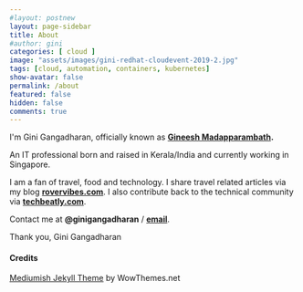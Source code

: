 ```yaml
---
#layout: postnew
layout: page-sidebar
title: About
#author: gini
categories: [ cloud ]
image: "assets/images/gini-redhat-cloudevent-2019-2.jpg"
tags: [cloud, automation, containers, kubernetes]
show-avatar: false
permalink: /about
featured: false
hidden: false
comments: true
---
```


I'm Gini Gangadharan, officially known as **[Gineesh Madapparambath](https://www.linkedin.com/in/gineesh/).**

An IT professional born and raised in Kerala/India and currently working in Singapore.

I am a fan of travel, food and technology. I share travel related articles via my blog **[rovervibes.com](https://www.rovervibes.com/)**. I also contribute back to the technical community via **[techbeatly.com](https://www.techbeatly.com/)**.

Contact me at **@ginigangadharan** / **[email](net.gini@gmail.com)**.

Thank you,
Gini Gangadharan


#### Credits
[Mediumish Jekyll Theme](https://www.wowthemes.net/mediumish-free-jekyll-template/) by WowThemes.net
